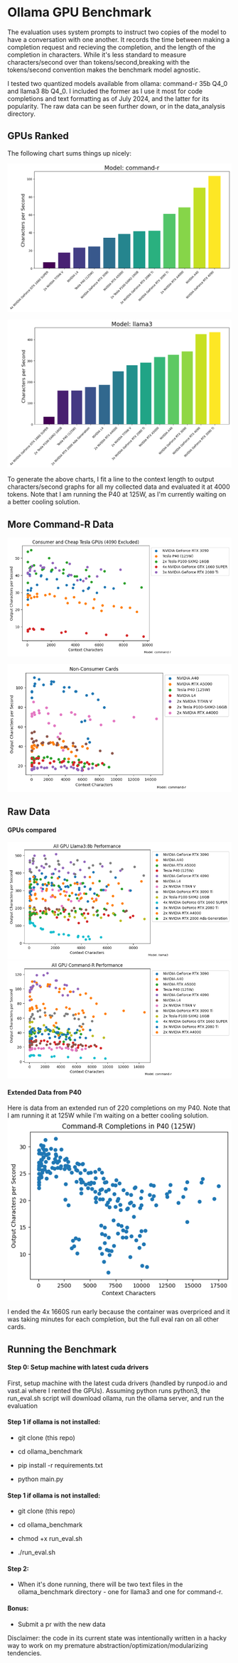 # Ollama GPU Benchmark




The evaluation uses system prompts to instruct two copies of the model to have a conversation with one another. It records the time between making a completion request and recieving the completion, and the length of the completion in characters. While it's less standard to measure characters/second over than tokens/second,breaking with the tokens/second convention makes the benchmark model agnostic. 

I tested two quantized models available from ollama: command-r 35b Q4_0 and llama3 8b Q4_0. I included the former as I use it most for code completions and text formatting as of July 2024, and the latter for its popularity. The raw data can be seen further down, or in the data_analysis directory. 


## GPUs Ranked

The following chart sums things up nicely:


![plots/command-r_bar](plots/command-r_bar.png)



![plots/llama3_bar](plots/llama3_bar.png)


To generate the above charts, I fit a line to the context length to output characters/second graphs for all my collected data and evaluated it at 4000 tokens. Note that I am running the P40 at 125W, as I'm currently waiting on a better cooling solution. 



## More Command-R Data


![plots/cheap](plots/cheapfr.png)

![plots/notconsumer](plots/notconsumer.png)



## Raw Data

#### GPUs compared

![plots/llama3](plots/llama3.png)
![plots/command-r](plots/command-r.png)

#### Extended Data from P40

Here is data from an extended run of 220 completions on my P40. Note that I am running it at 125W while I'm waiting on a better cooling solution. 
![plots/p40](plots/p40.png)

I ended the 4x 1660S run early because the container was overpriced and it was taking minutes for each completion, but the full eval ran on all other cards.

## Running the Benchmark

#### Step 0: Setup machine with latest cuda drivers
First, setup machine with the latest cuda drivers (handled by runpod.io and vast.ai where I rented the GPUs). Assuming python runs python3, the run_eval.sh script will download ollama, run the ollama server, and run the evaluation
#### Step 1 if ollama is not installed:


- git clone (this repo)

- cd ollama_benchmark

- pip install -r requirements.txt

- python main.py

#### Step 1 if ollama is not installed:

- git clone (this repo)

- cd ollama_benchmark

- chmod +x run_eval.sh

- ./run_eval.sh

#### Step 2:

- When it's done running, there will be two text files in the ollama_benchmark directory - one for llama3 and one for command-r.

#### Bonus:

- Submit a pr with the new data

Disclaimer: the code in its current state was intentionally written in a hacky way to work on my premature abstraction/optimization/modularizing tendencies. 